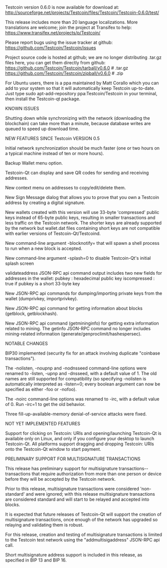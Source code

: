 Testcoin version 0.6.0 is now available for download at:
http://sourceforge.net/projects/Testcoin/files/Testcoin/Testcoin-0.6.0/test/

This release includes more than 20 language localizations.
More translations are welcome; join the
project at Transifex to help:
https://www.transifex.net/projects/p/Testcoin/

Please report bugs using the issue tracker at github:
https://github.com/Testcoin/Testcoin/issues

Project source code is hosted at github; we are no longer
distributing .tar.gz files here, you can get them
directly from github:
https://github.com/Testcoin/Testcoin/tarball/v0.6.0  # .tar.gz
https://github.com/Testcoin/Testcoin/zipball/v0.6.0  # .zip

For Ubuntu users, there is a ppa maintained by Matt Corallo which
you can add to your system so that it will automatically keep
Testcoin up-to-date.  Just type
sudo apt-add-repository ppa:Testcoin/Testcoin
in your terminal, then install the Testcoin-qt package.


KNOWN ISSUES

Shutting down while synchronizing with the network
(downloading the blockchain) can take more than a minute,
because database writes are queued to speed up download
time.


NEW FEATURES SINCE Testcoin VERSION 0.5

Initial network synchronization should be much faster
(one or two hours on a typical machine instead of ten or more
hours).

Backup Wallet menu option.

Testcoin-Qt can display and save QR codes for sending
and receiving addresses.

New context menu on addresses to copy/edit/delete them.

New Sign Message dialog that allows you to prove that you
own a Testcoin address by creating a digital
signature.

New wallets created with this version will
use 33-byte 'compressed' public keys instead of
65-byte public keys, resulting in smaller
transactions and less traffic on the Testcoin
network. The shorter keys are already supported
by the network but wallet.dat files containing
short keys are not compatible with earlier
versions of Testcoin-Qt/Testcoind.

New command-line argument -blocknotify=<command>
that will spawn a shell process to run <command> 
when a new block is accepted.

New command-line argument -splash=0 to disable
Testcoin-Qt's initial splash screen

validateaddress JSON-RPC api command output includes
two new fields for addresses in the wallet:
pubkey : hexadecimal public key
iscompressed : true if pubkey is a short 33-byte key

New JSON-RPC api commands for dumping/importing
private keys from the wallet (dumprivkey, importprivkey).

New JSON-RPC api command for getting information about
blocks (getblock, getblockhash).

New JSON-RPC api command (getmininginfo) for getting
extra information related to mining. The getinfo
JSON-RPC command no longer includes mining-related
information (generate/genproclimit/hashespersec).



NOTABLE CHANGES

BIP30 implemented (security fix for an attack involving
duplicate "coinbase transactions").

The -nolisten, -noupnp and -nodnsseed command-line
options were renamed to -listen, -upnp and -dnsseed,
with a default value of 1. The old names are still
supported for compatibility (so specifying -nolisten
is automatically interpreted as -listen=0; every
boolean argument can now be specified as either
-foo or -nofoo).

The -noirc command-line options was renamed to
-irc, with a default value of 0. Run -irc=1 to
get the old behavior.

Three fill-up-available-memory denial-of-service
attacks were fixed.


NOT YET IMPLEMENTED FEATURES

Support for clicking on Testcoin: URIs and
opening/launching Testcoin-Qt is available only on Linux,
and only if you configure your desktop to launch
Testcoin-Qt. All platforms support dragging and dropping
Testcoin: URIs onto the Testcoin-Qt window to start
payment.


PRELIMINARY SUPPORT FOR MULTISIGNATURE TRANSACTIONS

This release has preliminary support for multisignature
transactions-- transactions that require authorization
from more than one person or device before they
will be accepted by the Testcoin network.

Prior to this release, multisignature transactions
were considered 'non-standard' and were ignored;
with this release multisignature transactions are
considered standard and will start to be relayed
and accepted into blocks.

It is expected that future releases of Testcoin-Qt
will support the creation of multisignature transactions,
once enough of the network has upgraded so relaying
and validating them is robust.

For this release, creation and testing of multisignature
transactions is limited to the Testcoin test network using
the "addmultisigaddress" JSON-RPC api call.

Short multisignature address support is included in this
release, as specified in BIP 13 and BIP 16.
